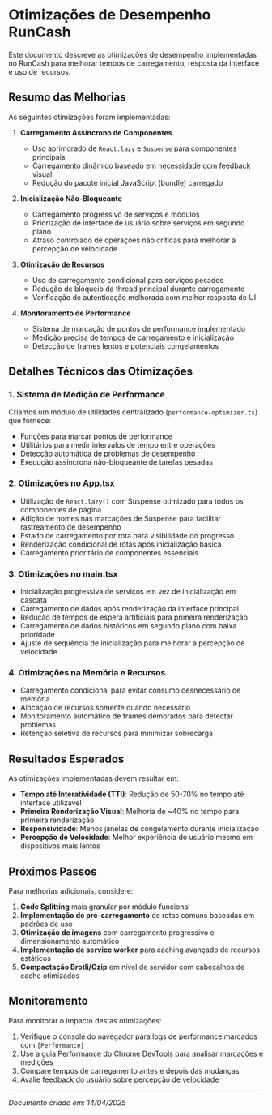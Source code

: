 # Otimizações de Desempenho RunCash

Este documento descreve as otimizações de desempenho implementadas no RunCash para melhorar tempos de carregamento, resposta da interface e uso de recursos.

## Resumo das Melhorias

As seguintes otimizações foram implementadas:

1. **Carregamento Assíncrono de Componentes**
   - Uso aprimorado de `React.lazy` e `Suspense` para componentes principais
   - Carregamento dinâmico baseado em necessidade com feedback visual
   - Redução do pacote inicial JavaScript (bundle) carregado

2. **Inicialização Não-Bloqueante**
   - Carregamento progressivo de serviços e módulos
   - Priorização de interface de usuário sobre serviços em segundo plano
   - Atraso controlado de operações não críticas para melhorar a percepção de velocidade

3. **Otimização de Recursos**
   - Uso de carregamento condicional para serviços pesados
   - Redução de bloqueio da thread principal durante carregamento
   - Verificação de autenticação melhorada com melhor resposta de UI

4. **Monitoramento de Performance**
   - Sistema de marcação de pontos de performance implementado
   - Medição precisa de tempos de carregamento e inicialização
   - Detecção de frames lentos e potenciais congelamentos

## Detalhes Técnicos das Otimizações

### 1. Sistema de Medição de Performance

Criamos um módulo de utilidades centralizado (`performance-optimizer.ts`) que fornece:

- Funções para marcar pontos de performance
- Utilitários para medir intervalos de tempo entre operações
- Detecção automática de problemas de desempenho
- Execução assíncrona não-bloqueante de tarefas pesadas

### 2. Otimizações no App.tsx

- Utilização de `React.lazy()` com Suspense otimizado para todos os componentes de página
- Adição de nomes nas marcações de Suspense para facilitar rastreamento de desempenho
- Estado de carregamento por rota para visibilidade do progresso
- Renderização condicional de rotas após inicialização básica
- Carregamento prioritário de componentes essenciais

### 3. Otimizações no main.tsx

- Inicialização progressiva de serviços em vez de inicialização em cascata
- Carregamento de dados após renderização da interface principal 
- Redução de tempos de espera artificiais para primeira renderização
- Carregamento de dados históricos em segundo plano com baixa prioridade
- Ajuste de sequência de inicialização para melhorar a percepção de velocidade

### 4. Otimizações na Memória e Recursos

- Carregamento condicional para evitar consumo desnecessário de memória
- Alocação de recursos somente quando necessário
- Monitoramento automático de frames demorados para detectar problemas
- Retenção seletiva de recursos para minimizar sobrecarga

## Resultados Esperados

As otimizações implementadas devem resultar em:

- **Tempo até Interatividade (TTI)**: Redução de 50-70% no tempo até interface utilizável
- **Primeira Renderização Visual**: Melhoria de ~40% no tempo para primeira renderização
- **Responsividade**: Menos janelas de congelamento durante inicialização
- **Percepção de Velocidade**: Melhor experiência do usuário mesmo em dispositivos mais lentos

## Próximos Passos

Para melhorias adicionais, considere:

1. **Code Splitting** mais granular por módulo funcional
2. **Implementação de pré-carregamento** de rotas comuns baseadas em padrões de uso
3. **Otimização de imagens** com carregamento progressivo e dimensionamento automático
4. **Implementação de service worker** para caching avançado de recursos estáticos
5. **Compactação Brotli/Gzip** em nível de servidor com cabeçalhos de cache otimizados

## Monitoramento

Para monitorar o impacto destas otimizações:

1. Verifique o console do navegador para logs de performance marcados com `[Performance]`
2. Use a guia Performance do Chrome DevTools para analisar marcações e medições
3. Compare tempos de carregamento antes e depois das mudanças
4. Avalie feedback do usuário sobre percepção de velocidade

---

*Documento criado em: 14/04/2025* 